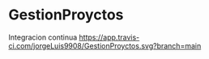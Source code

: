 # GestionProyctos
Integracion continua
https://app.travis-ci.com/jorgeLuis9908/GestionProyctos.svg?branch=main
